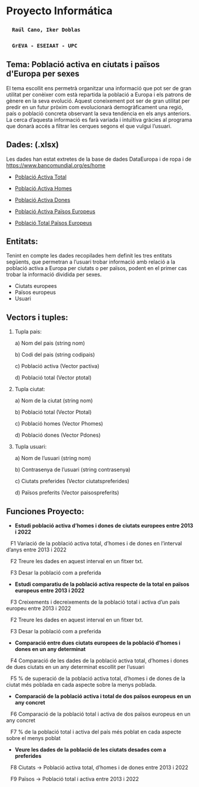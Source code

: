 # Proyecto Informática
  ### &nbsp;&nbsp;&nbsp; `Raúl Cano, Iker Doblas`
  ### &nbsp;&nbsp;&nbsp; `GrEVA - ESEIAAT - UPC`


## Tema: Població activa en ciutats i països d'Europa per sexes
El tema escollit ens permetrà organitzar una informació que pot ser de gran utilitat per
conèixer com està repartida la població a Europa i els patrons de gènere en la seva
evolució. Aquest coneixement pot ser de gran utilitat per predir en un futur pròxim com
evolucionarà demogràficament una regió, país o població concreta observant la seva
tendència en els anys anteriors. La cerca d’aquesta informació es farà variada i intuïtiva
gràcies al programa que donarà accés a filtrar les cerques segons el que vulgui l’usuari.

## Dades: (.xlsx)
Les dades han estat extretes de la base de dades DataEuropa i de ropa i de
https://www.bancomundial.org/es/home

- [Població Activa Total](https://docs.google.com/spreadsheets/d/1ZB8_-k0fX_-CrioSKYTamxH_YginviXG/edit#gid=1213063332)

- [Població Activa Homes](https://docs.google.com/spreadsheets/d/1BA49W5PgTZ-HYTZ75VWgO2pJtmDEJATZ/edit#gid=1911124909)

- [Població Activa Dones](https://docs.google.com/spreadsheets/d/1jwPTAQJ1xkP8atdHIibBxzgmWL7w45_I/edit#gid=1368044712)

- [Població Activa Països Europeus](https://datos.bancomundial.org/indicator/SL.TLF.TOTL.IN?end=2022&locations=EU&most_recent_year_desc=false&start=1990)
  
- [Població Total Països Europeus](https://datos.bancomundial.org/indicator/SP.POP.TOTL?end=2022&locations=EU&most_recent_year_desc=false&start=2013)

## Entitats:
Tenint en compte les dades recopilades hem definit les tres entitats següents, que permetran a l’usuari trobar informació amb relació a la població activa a Europa per ciutats o per països, podent en el primer cas trobar la informació dividida per sexes.
- Ciutats europees
- Països europeus
- Usuari


## Vectors i tuples:

1. Tupla pais:
   
   a) Nom del pais (string nom)
   
   b) Codi del pais (string codipais)
   
   c) Població activa (Vector <long long int> pactiva)
   
   d) Població total (Vector <long long int> ptotal)
   
3. Tupla ciutat:
   
   a) Nom de la ciutat (string nom)
   
   b) Població total (Vector <long long int> Ptotal)
   
   c) Població homes (Vector <long long int> Phomes)
   
   d) Població dones (Vector <long long int> Pdones)
   
5. Tupla usuari:
   
   a) Nom de l’usuari (string nom)
   
   b) Contrasenya de l’usuari (string contrasenya)
   
   c) Ciutats preferides (Vector <string> ciutatspreferides)
   
   d) Països preferits (Vector <string> paisospreferits)



## Funciones Proyecto:
   -   **Estudi població activa d’homes i dones de ciutats europees entre 2013 i 2022**

&nbsp;&nbsp;&nbsp;F1   Variació de la població activa total, d’homes i de dones en l’interval d’anys entre 2013 i 2022

&nbsp;&nbsp;&nbsp;F2   Treure les dades en aquest interval en un fitxer txt.

&nbsp;&nbsp;&nbsp;F3   Desar la població com a preferida

   -   **Estudi comparatiu de la població activa respecte de la total en països europeus entre 2013 i 2022**
     
&nbsp;&nbsp;&nbsp;F3   Creixements i decreixements de la població total i activa d’un país europeu entre 2013 i 2022

&nbsp;&nbsp;&nbsp;F2   Treure les dades en aquest interval en un fitxer txt.

&nbsp;&nbsp;&nbsp;F3   Desar la població com a preferida

  -    **Comparació entre dues ciutats europees de la població d’homes i dones en un any determinat**

&nbsp;&nbsp;&nbsp;F4  Comparació de les dades de la població activa total, d’homes i dones de dues ciutats en un any determinat escollit per l’usuari

&nbsp;&nbsp;&nbsp;F5  % de superació de la població activa total, d’homes i de dones de la ciutat més poblada en cada aspecte sobre la menys poblada.

  -   **Comparació de la població activa i total de dos països europeus en un any concret**
    
&nbsp;&nbsp;&nbsp;F6  Comparació de la població total i activa de dos països europeus en un any concret

&nbsp;&nbsp;&nbsp;F7  % de la població total i activa del país més poblat en cada aspecte sobre el menys poblat

   -   **Veure les dades de la població de les ciutats desades com a preferides**
     
&nbsp;&nbsp;&nbsp;F8   Ciutats → Població activa total, d’homes i de dones entre 2013 i 2022

&nbsp;&nbsp;&nbsp;F9   Països → Població total i activa entre 2013 i 2022
